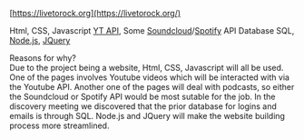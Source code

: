 [https://livetorock.org](https://livetorock.org/)

Html, CSS, Javascript
[YT API](https://developers.google.com/youtube), Some [Soundcloud](https://developers.soundcloud.com/docs/api/guide)/[Spotify](https://developer.spotify.com/documentation/web-api) API
Database
SQL, [Node.js](https://nodejs.org/en), [JQuery](https://jquery.com/)

Reasons for why? <br />
Due to the project being a website, Html, CSS, Javascript will all be used.
One of the pages involves Youtube videos which will be interacted with via the Youtube API.
Another one of the pages will deal with podcasts, so either the Soundcloud or Spotify API would be most sutable for the job.
In the discovery meeting we discovered that the prior database for logins and emails is through SQL.
Node.js and JQuery will make the website building process more streamlined.

